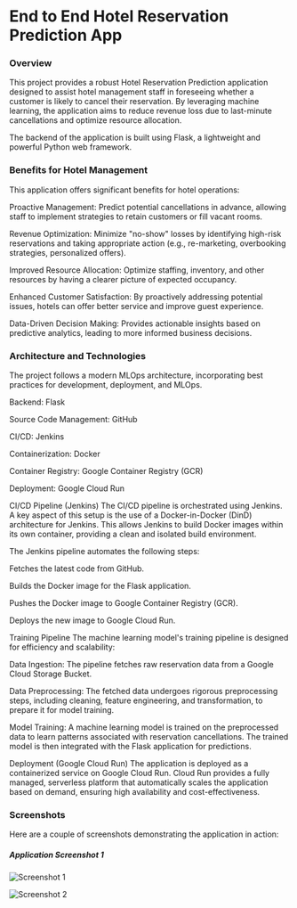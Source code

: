 # End to End Hotel Reservation Prediction App


### Overview

This project provides a robust Hotel Reservation Prediction application designed to assist hotel management staff in foreseeing whether a customer is likely to cancel their reservation. By leveraging machine learning, the application aims to reduce revenue loss due to last-minute cancellations and optimize resource allocation.

The backend of the application is built using Flask, a lightweight and powerful Python web framework.

### Benefits for Hotel Management
This application offers significant benefits for hotel operations:

Proactive Management: Predict potential cancellations in advance, allowing staff to implement strategies to retain customers or fill vacant rooms.

Revenue Optimization: Minimize "no-show" losses by identifying high-risk reservations and taking appropriate action (e.g., re-marketing, overbooking strategies, personalized offers).

Improved Resource Allocation: Optimize staffing, inventory, and other resources by having a clearer picture of expected occupancy.

Enhanced Customer Satisfaction: By proactively addressing potential issues, hotels can offer better service and improve guest experience.

Data-Driven Decision Making: Provides actionable insights based on predictive analytics, leading to more informed business decisions.

### Architecture and Technologies
The project follows a modern MLOps architecture, incorporating best practices for development, deployment, and MLOps.

Backend: Flask

Source Code Management: GitHub

CI/CD: Jenkins

Containerization: Docker

Container Registry: Google Container Registry (GCR)

Deployment: Google Cloud Run

CI/CD Pipeline (Jenkins)
The CI/CD pipeline is orchestrated using Jenkins. A key aspect of this setup is the use of a Docker-in-Docker (DinD) architecture for Jenkins. This allows Jenkins to build Docker images within its own container, providing a clean and isolated build environment.

The Jenkins pipeline automates the following steps:

Fetches the latest code from GitHub.

Builds the Docker image for the Flask application.

Pushes the Docker image to Google Container Registry (GCR).

Deploys the new image to Google Cloud Run.

Training Pipeline
The machine learning model's training pipeline is designed for efficiency and scalability:

Data Ingestion: The pipeline fetches raw reservation data from a Google Cloud Storage Bucket.

Data Preprocessing: The fetched data undergoes rigorous preprocessing steps, including cleaning, feature engineering, and transformation, to prepare it for model training.

Model Training: A machine learning model is trained on the preprocessed data to learn patterns associated with reservation cancellations. The trained model is then integrated with the Flask application for predictions.

Deployment (Google Cloud Run)
The application is deployed as a containerized service on Google Cloud Run. Cloud Run provides a fully managed, serverless platform that automatically scales the application based on demand, ensuring high availability and cost-effectiveness.


### Screenshots
Here are a couple of screenshots demonstrating the application in action:

##### Application Screenshot 1

![Screenshot 1](https://drive.google.com/file/d/1yb0A60Rq5_OEz2RGJqLH_CXbTINymAU-/view?usp=sharing)

![Screenshot 2](https://drive.google.com/file/d/1m6EdEmKSMw00ZrXTaISc5fAehExWnz5P/view?usp=sharing)
